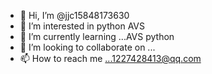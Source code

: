 - 👋 Hi, I’m @jjc15848173630
- 👀 I’m interested in python AVS
- 🌱 I’m currently learning ...AVS python
- 💞️ I’m looking to collaborate on ...
- 📫 How to reach me ...1227428413@qq.com

<!---
jjc15848173630/jjc15848173630 is a ✨ special ✨ repository because its `README.md` (this file) appears on your GitHub profile.
You can click the Preview link to take a look at your changes.
--->
